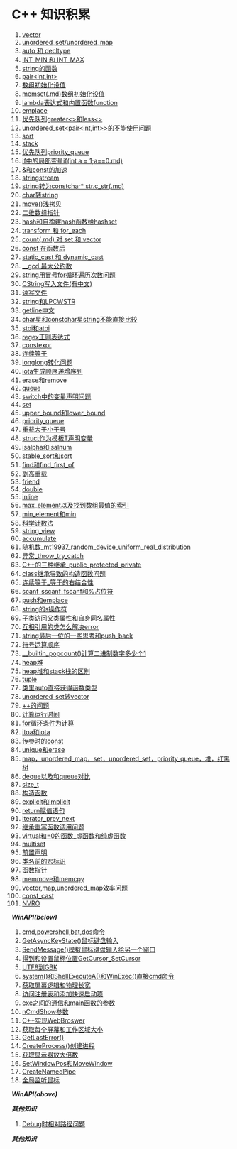 #  C++ 知识积累
1. [vector](vector.md)
2. [unordered_set/unordered_map](unordered_set-unordered_map.md)
3. [auto 和 decltype](auto和decltype.md)
4. [INT_MIN 和 INT_MAX](INT_MIN和INT_MAX.md)
5. [string的函数](string的函数.md)
6. [pair<int,int>](pair.md)
7. [数组初始化设值](数组初始化设值.md)
8. [memset(.md)数组初始化设值](memset数组初始化设值.md)
9. [lambda表达式和内置函数function](lamda表达式和内置函数function.md)
10. [emplace](emplace.md)
11. [优先队列greater<>和less<>](优先队列greater和less.md)
12. [unordered_set<pair<int,int>>的不能使用问题](unordered_set(pair)的不能使用问题.md)
13. [sort](sort.md)
14. [stack](stack.md)
15. [优先队列priority_queue](优先队列priority_queue.md)
16. [if中的局部变量if(int a = 1;a==0.md)](if中的局部变量if(;).md)
17. [&和const的加速](&和const的加速.md)
18. [stringstream](stringstream.md)
19. [string转为constchar* str.c_str(.md)](string转为constchar星指针c_str().md)
20. [char转string](char转string.md)
21. [move()浅拷贝](move()浅拷贝.md)
22. [二维数组指针](二维数组指针.md)
23. [hash<T>和自构建hash函数给hashset](hash和自构建hash函数给hashset.md)
24. [transform 和 for_each](transform和for_each.md)
25. [count(.md) 对 set 和 vector](count()对set和vector.md)
26. [const 在函数后](const在函数后.md)
27. [static_cast 和 dynamic_cast](static_cast和dynamic_cast.md)
28. [__gcd 最大公约数](非标准库的__gcd最大公约数.md)
29. [string用冒号for循环遍历次数问题](string用冒号for循环遍历次数问题.md)
30. [CString写入文件(有中文)](CString写入文件(有中文).md)
31. [读写文件](读写文件.md)
32. [string和LPCWSTR](string和LPCWSTR.md)
33. [getline中文](getline中文.md) 
34. [char星和constchar星string不能直接比较](char星和constchar星string不能直接比较.md)
35. [stoi和atoi](stoi和atoi.md)
36. [regex正则表达式](regex正则表达式.md)
37. [constexpr](constexpr.md)
38. [连续等于](连续等于.md)
39. [longlong转化问题](longlong转化问题.md)
40. [iota生成顺序递增序列](iota生成顺序递增序列.md)
41. [erase和remove](erase和remove.md)
42. [queue](queue.md)
43. [switch中的变量声明问题](switch中的变量声明问题.md)
44. [set](set.md)
45. [upper_bound和lower_bound](upper_bound和lower_bound.md)
46. [priority_queue](priority_queue.md)
47. [重载大于小于号](重载大于小于号.md)
48. [struct作为模板T声明变量](struct作为模板T声明变量.md)
49. [isalpha和isalnum](isalpha和isalnum.md)
50. [stable_sort和sort](stable_sort和sort.md)
51. [find和find_first_of](find和find_first_of.md)
52. [副高重载](符号重载.md)
53. [friend](friend.md)
54. [double](double.md)
55. [inline](inline.md)
56. [max_element以及找到数组最值的索引](max_element以及找到数组最值的索引.md)
57. [min_element和min](min_element和min.md)
58. [科学计数法](科学计数法.md)
59. [string_view](string_view.md)
60. [accumulate](accumulate.md)
61. [随机数_mt19937_random_device_uniform_real_distribution](随机数_mt19937_random_device_uniform_real_distribution.md)
62. [异常_throw_try_catch](异常_throw_try_catch.md)
63. [C++的三种继承_public_protected_private](C++的三种继承_public_protected_private.md)
64. [class继承导致的构造函数问题](class继承导致的构造函数问题.md)
65. [连续等于_等于的右结合性](连续等于_等于的右结合性.md)
66. [scanf_sscanf_fscanf和%占位符](scanf_sscanf_fscanf和百分号占位符.md)
67. [push和emplace](push和emplace区别.md)
68. [string的s操作符](string的s操作符.md)
69. [子类访问父类属性和自身同名属性](子类访问父类属性和自身同名属性.md)
70. [互相引用的类怎么解决error](互相引用的类怎么解决error.md)
71. [string最后一位的一些思考和push_back](string最后一位的一些思考和push_back.md)
72. [符号运算顺序](符号运算顺序.md)
73. [__builtin_popcount()计算二进制数字多少个1](计算二进制数字多少个1__builtin_popcount().md)
74. [heap堆](heap堆.md)
75. [heap堆和stack栈的区别](heap堆和stack栈的区别.md)
76. [tuple](tuple.md)
77. [类里auto直接获得函数类型](类里auto直接获得函数类型.md)
78. [unordered_set转vector](unordered_set转vector.md)
79. [++的问题](++的问题.md)
80. [计算运行时间](计算运行时间.md)
81. [for循环条件为计算](for循环条件为计算.md)
82. [itoa和iota](itoa和iota.md)
83. [传参时的const](传参时的const.md)
84. [unique和erase](unique和erase.md)
85. [map，unordered_map，set，unordered_set，priority_queue，堆，红黑树](map，unordered_map，set，unordered_set，priority_queue，堆，红黑树.md)
86. [deque以及和queue对比](deque以及和queue对比.md)
87. [size_t](size_t.md)
88. [构造函数](构造函数.md)
89. [explicit和implicit](explicit和implicit.md)
90. [return赋值语句](return赋值语句.md)
91. [iterator_prev_next](iterator_prev_next.md)
92. [继承重写函数调用问题](继承重写函数调用问题.md)
93. [virtual和=0的函数_虚函数和纯虚函数](virtual和=0的函数_虚函数和纯虚函数.md)
94. [multiset](multiset.md)
95. [前置声明](前置声明.md)
96. [类名前的宏标识](类名前的宏标识.md)
97. [函数指针](函数指针.md)
98. [memmove和memcpy](memmove和memcpy.md)
99. [vector,map,unordered_map效率问题](vector,map,unordered_map效率问题.md)
100. [const_cast](const_cast.md)
101. [NVRO](NVRO.md)
    
***WinAPI(below)***

1.  [cmd,powershell,bat,dos命令](cmd,powershell,bat,dos命令.md)
2.  [GetAsyncKeyState()鼠标键盘输入](GetAsyncKeyState()鼠标键盘输入.md)
3.  [SendMessage()模拟鼠标键盘输入给另一个窗口](SendMessage()模拟鼠标键盘输入给另一个窗口.md)
4.  [得到和设置鼠标位置GetCursor_SetCursor](得到和设置鼠标位置GetCursor_SetCursor.md)
5.  [UTF8到GBK](UTF8到GBK.md)
6.  [system()和ShellExecuteA()和WinExec()直接cmd命令](system()和ShellExecuteA()和WinExec()直接cmd命令.md)
7.  [获取屏幕逻辑和物理长宽](获取屏幕逻辑和物理长宽.md)
8.  [访问注册表和添加快速启动项](访问注册表和添加快速启动项.md)
9.  [exe之间的通信和main函数的参数](exe之间的通信和main函数的参数.md)
10. [nCmdShow参数](nCmdShow参数.md)
11. [C++实现WebBroswer](C++实现WebBroswer.md)
12. [获取每个屏幕和工作区域大小](获取每个屏幕和工作区域大小.md)
13. [GetLastError()](GetLastError().md)
14. [CreateProcess()创建进程](CreateProcess()创建进程.md)
15. [获取显示器放大倍数](获取显示器放大倍数.md)
16. [SetWindowPos和MoveWindow](SetWindowPos和MoveWindow.md)
17. [CreateNamedPipe](CreateNamedPipe.md)
18. [全局监听鼠标](全局监听鼠标.md)

***WinAPI(above)***

***其他知识***

1. [Debug时相对路径问题](Debug时相对路径问题.md)

***其他知识***

